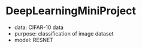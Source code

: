 # DeepLearningMiniProject
- data:  CIFAR-10 data
- purpose: classification of image dataset
- model: RESNET
